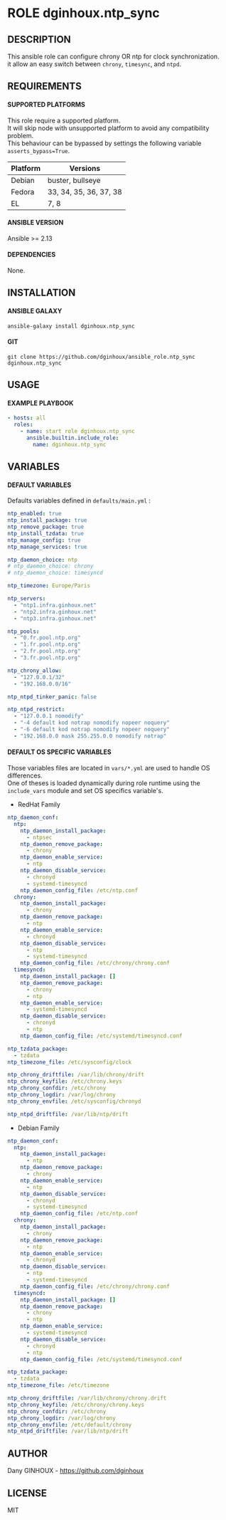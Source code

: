 # ROLE dginhoux.ntp_sync



## DESCRIPTION

This ansible role can configure chrony OR ntp for clock synchronization.<br />
it allow an easy switch between `chrony`, `timesync`, and `ntpd`.



## REQUIREMENTS

#### SUPPORTED PLATFORMS

This role require a supported platform.<br />
It will skip node with unsupported platform to avoid any compatibility problem.<br />
This behaviour can be bypassed by settings the following variable `asserts_bypass=True`.

| Platform | Versions |
|----------|----------|
| Debian | buster, bullseye |
| Fedora | 33, 34, 35, 36, 37, 38 |
| EL | 7, 8 |

#### ANSIBLE VERSION

Ansible >= 2.13

#### DEPENDENCIES

None.



## INSTALLATION

#### ANSIBLE GALAXY

```shell
ansible-galaxy install dginhoux.ntp_sync
```
#### GIT

```shell
git clone https://github.com/dginhoux/ansible_role.ntp_sync dginhoux.ntp_sync
```


## USAGE

#### EXAMPLE PLAYBOOK

```yaml
- hosts: all
  roles:
    - name: start role dginhoux.ntp_sync
      ansible.builtin.include_role:
        name: dginhoux.ntp_sync
```


## VARIABLES

#### DEFAULT VARIABLES

Defaults variables defined in `defaults/main.yml` : 

```yaml
ntp_enabled: true
ntp_install_package: true
ntp_remove_package: true
ntp_install_tzdata: true
ntp_manage_config: true
ntp_manage_services: true

ntp_daemon_choice: ntp
# ntp_daemon_choice: chrony
# ntp_daemon_choice: timesyncd

ntp_timezone: Europe/Paris

ntp_servers:
  - "ntp1.infra.ginhoux.net"
  - "ntp2.infra.ginhoux.net"
  - "ntp3.infra.ginhoux.net"

ntp_pools:
  - "0.fr.pool.ntp.org"
  - "1.fr.pool.ntp.org"
  - "2.fr.pool.ntp.org"
  - "3.fr.pool.ntp.org"

ntp_chrony_allow:
  - "127.0.0.1/32"
  - "192.168.0.0/16"

ntp_ntpd_tinker_panic: false

ntp_ntpd_restrict:
  - "127.0.0.1 nomodify"
  - "-4 default kod notrap nomodify nopeer noquery"
  - "-6 default kod notrap nomodify nopeer noquery"
  - "192.168.0.0 mask 255.255.0.0 nomodify notrap"
```

#### DEFAULT OS SPECIFIC VARIABLES

Those variables files are located in `vars/*.yml` are used to handle OS differences.<br />
One of theses is loaded dynamically during role runtime using the `include_vars` module and set OS specifics variable's.


* RedHat Family 

```yaml
ntp_daemon_conf:
  ntp:
    ntp_daemon_install_package:
      - ntpsec
    ntp_daemon_remove_package:
      - chrony
    ntp_daemon_enable_service:
      - ntp
    ntp_daemon_disable_service:
      - chronyd
      - systemd-timesyncd
    ntp_daemon_config_file: /etc/ntp.conf
  chrony:
    ntp_daemon_install_package:
      - chrony
    ntp_daemon_remove_package:
      - ntp
    ntp_daemon_enable_service:
      - chronyd
    ntp_daemon_disable_service:
      - ntp
      - systemd-timesyncd
    ntp_daemon_config_file: /etc/chrony/chrony.conf
  timesyncd:
    ntp_daemon_install_package: []
    ntp_daemon_remove_package:
      - chrony
      - ntp
    ntp_daemon_enable_service:
      - systemd-timesyncd
    ntp_daemon_disable_service:
      - chronyd
      - ntp
    ntp_daemon_config_file: /etc/systemd/timesyncd.conf

ntp_tzdata_package:
  - tzdata
ntp_timezone_file: /etc/sysconfig/clock

ntp_chrony_driftfile: /var/lib/chrony/drift
ntp_chrony_keyfile: /etc/chrony.keys
ntp_chrony_confdir: /etc/chrony
ntp_chrony_logdir: /var/log/chrony
ntp_chrony_envfile: /etc/sysconfig/chronyd

ntp_ntpd_driftfile: /var/lib/ntp/drift
```

* Debian Family 

```yaml
ntp_daemon_conf:
  ntp:
    ntp_daemon_install_package:
      - ntp
    ntp_daemon_remove_package:
      - chrony
    ntp_daemon_enable_service:
      - ntp
    ntp_daemon_disable_service:
      - chronyd
      - systemd-timesyncd
    ntp_daemon_config_file: /etc/ntp.conf
  chrony:
    ntp_daemon_install_package:
      - chrony
    ntp_daemon_remove_package:
      - ntp
    ntp_daemon_enable_service:
      - chronyd
    ntp_daemon_disable_service:
      - ntp
      - systemd-timesyncd
    ntp_daemon_config_file: /etc/chrony/chrony.conf
  timesyncd:
    ntp_daemon_install_package: []
    ntp_daemon_remove_package:
      - chrony
      - ntp
    ntp_daemon_enable_service:
      - systemd-timesyncd
    ntp_daemon_disable_service:
      - chronyd
      - ntp
    ntp_daemon_config_file: /etc/systemd/timesyncd.conf

ntp_tzdata_package:
  - tzdata
ntp_timezone_file: /etc/timezone

ntp_chrony_driftfile: /var/lib/chrony/chrony.drift
ntp_chrony_keyfile: /etc/chrony/chrony.keys
ntp_chrony_confdir: /etc/chrony
ntp_chrony_logdir: /var/log/chrony
ntp_chrony_envfile: /etc/default/chrony
ntp_ntpd_driftfile: /var/lib/ntp/drift
```


## AUTHOR

Dany GINHOUX - https://github.com/dginhoux



## LICENSE

MIT
